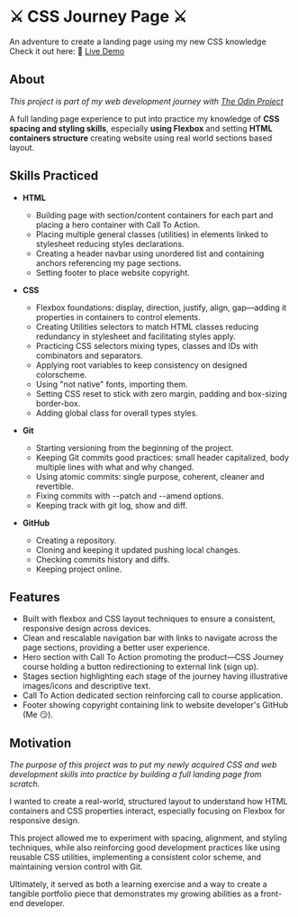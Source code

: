 # ⚔️ CSS Journey Page ⚔️
An adventure to create a landing page using my new CSS knowledge  
Check it out here: 🔗 [Live Demo](https://jeanpcb.github.io/landing-page-odin/)

## About
*This project is part of my web development journey with [The Odin Project](https://www.theodinproject.com)*  

A full landing page experience to put into practice my knowledge of **CSS spacing and styling skills**, especially **using Flexbox** and setting **HTML containers structure** creating website using real world sections based layout.

## Skills Practiced
* **HTML**
  * Building page with section/content containers for each part and placing a hero container with Call To Action.
  * Placing multiple general classes (utilities) in elements linked to stylesheet reducing styles declarations.
  * Creating a header navbar using unordered list and containing anchors referencing my page sections.
  * Setting footer to place website copyright.

* **CSS**
  * Flexbox foundations: display, direction, justify, align, gap—adding it properties in containers to control elements.
  * Creating Utilities selectors to match HTML classes reducing redundancy in stylesheet and facilitating styles apply.
  * Practicing CSS selectors mixing types, classes and IDs with combinators and separators.
  * Applying root variables to keep consistency on designed colorscheme.
  * Using "not native" fonts, importing them.
  * Setting CSS reset to stick with zero margin, padding and box-sizing border-box.
  * Adding global class for overall types styles.

* **Git**
  * Starting versioning from the beginning of the project.
  * Keeping Git commits good practices: small header capitalized, body multiple lines with what and why changed.
  * Using atomic commits: single purpose, coherent, cleaner and revertible.
  * Fixing commits with --patch and --amend options.
  * Keeping track with git log, show and diff.

* **GitHub**
  * Creating a repository.
  * Cloning and keeping it updated pushing local changes.
  * Checking commits history and diffs.
  * Keeping project online.

## Features
* Built with flexbox and CSS layout techniques to ensure a consistent, responsive design across devices.
* Clean and rescalable navigation bar with links to navigate across the page sections, providing a better user experience.
* Hero section with Call To Action promoting the product—CSS Journey course holding a button redirectioning to external link (sign up).
* Stages section highlighting each stage of the journey having illustrative images/icons and descriptive text.
* Call To Action dedicated section reinforcing call to course application.
* Footer showing copyright containing link to website developer's GitHub (Me 😏).

## Motivation
*The purpose of this project was to put my newly acquired CSS and web development skills into practice by building a full landing page from scratch.* 

I wanted to create a real-world, structured layout to understand how HTML containers and CSS properties interact, especially focusing on Flexbox for responsive design. 

This project allowed me to experiment with spacing, alignment, and styling techniques, while also reinforcing good development practices like using reusable CSS utilities, implementing a consistent color scheme, and maintaining version control with Git. 

Ultimately, it served as both a learning exercise and a way to create a tangible portfolio piece that demonstrates my growing abilities as a front-end developer.